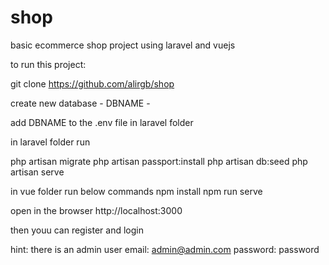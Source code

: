 # shop

basic ecommerce shop project using laravel and vuejs

to run this project:

git clone https://github.com/alirgb/shop

create new database - DBNAME -

add DBNAME to the .env file in laravel folder

in laravel folder run

php artisan migrate
php artisan passport:install
php artisan db:seed
php artisan serve

in vue folder run below commands
npm install
npm run serve

open in the browser
http://localhost:3000

then youu can register and login

hint: there is an admin user
email: admin@admin.com
password: password
